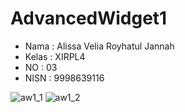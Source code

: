 # AdvancedWidget1

* Nama  : Alissa Velia Royhatul Jannah
* Kelas : XIRPL4
* NO    : 03
* NISN  : 9998639116


![aw1_1](https://cloud.githubusercontent.com/assets/22128652/18779372/fc4334de-81a2-11e6-9f69-9e27b1b2ee90.JPG)
![aw1_2](https://cloud.githubusercontent.com/assets/22128652/18779408/238de566-81a3-11e6-8dc1-f2d5d26097ba.JPG)
